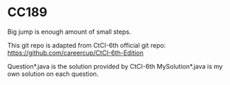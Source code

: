 # CC189
Big jump is enough amount of small steps.

This git repo is adapted from CtCI-6th official git repo: 
https://github.com/careercup/CtCI-6th-Edition

Question*.java is the solution provided by CtCI-6th
MySolution*.java is my own solution on each question.

